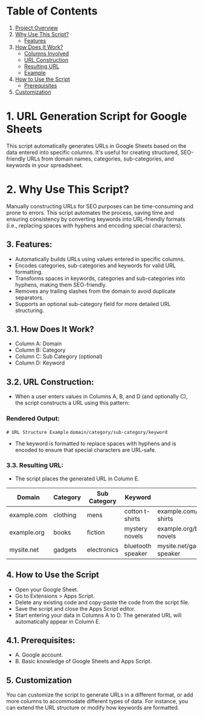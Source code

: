 # Table of Contents

1. [Project Overview](#project-overview)
2. [Why Use This Script?](#why-use-this-script)
   - [Features](#features)
3. [How Does It Work?](#how-does-it-work)
   - [Columns Involved](#columns-involved)
   - [URL Construction](#url-construction)
   - [Resulting URL](#resulting-url)
   - [Example](#example)
4. [How to Use the Script](#how-to-use-the-script)
   - [Prerequisites](#prerequisites)
5. [Customization](#customization)


# 1. URL Generation Script for Google Sheets
This script automatically generates URLs in Google Sheets based on the data entered into specific columns. It's useful for creating structured, SEO-friendly URLs from domain names, categories, sub-categories, and keywords in your spreadsheet.

# 2. Why Use This Script?
Manually constructing URLs for SEO purposes can be time-consuming and prone to errors. This script automates the process, saving time and ensuring consistency by converting keywords into URL-friendly formats (i.e., replacing spaces with hyphens and encoding special characters).

## 3. Features:
* Automatically builds URLs using values entered in specific columns.
* Encodes categories, sub-categories and keywords for valid URL formatting.
* Transforms spaces in keywords, categories and sub-categories into hyphens, making them SEO-friendly.
* Removes any trailing slashes from the domain to avoid duplicate separators.
* Supports an optional sub-category field for more detailed URL structuring.

## 3.1. How Does It Work? 
* Column A: Domain
* Column B: Category
* Column C: Sub Category (optional)
* Column D: Keyword

## 3.2. URL Construction:
* When a user enters values in Columns A, B, and D (and optionally C), the script constructs a URL using this pattern:


### Rendered Output:


`# URL Structure Example`
`domain/category/sub-category/keyword`

* The keyword is formatted to replace spaces with hyphens and is encoded to ensure that special characters are URL-safe.

### 3.3. Resulting URL:

* The script places the generated URL in Column E.

| Domain       | Category  | Sub Category | Keyword           | URL                                          |
|--------------|-----------|--------------|-------------------|----------------------------------------------|
| example.com  | clothing  | mens         | cotton t-shirts   | example.com/clothing/mens/cotton-t-shirts    |
| example.org  | books     | fiction      | mystery novels    | example.org/books/fiction/mystery-novels     |
| mysite.net   | gadgets   | electronics  | bluetooth speaker | mysite.net/gadgets/electronics/bluetooth-speaker |

## 4. How to Use the Script

* Open your Google Sheet.
* Go to Extensions > Apps Script.
* Delete any existing code and copy-paste the code from the script file.
* Save the script and close the Apps Script editor.
* Start entering your data in Columns A to D. The generated URL will automatically appear in Column E.

## 4.1. Prerequisites:
* A. Google account.
* B. Basic knowledge of Google Sheets and Apps Script.

## 5. Customization

You can customize the script to generate URLs in a different format, or add more columns to accommodate different types of data. For instance, you can extend the URL structure or modify how keywords are formatted.











